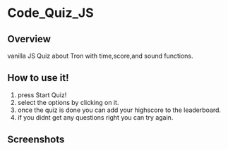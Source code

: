 # Code_Quiz_JS
## Overview
vanilla JS Quiz about Tron with time,score,and sound functions.

## How to use it!

1. press Start Quiz!
2. select the options by clicking on it.
3. once the quiz is done you can add your highscore to the leaderboard.
4. if you didnt get any questions right you can try again.

## Screenshots 
